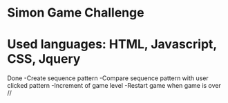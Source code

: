 # Simon Game Challenge
# Used languages: HTML, Javascript, CSS, Jquery

Done
-Create sequence pattern
-Compare sequence pattern with user clicked pattern
-Increment of game level
-Restart game when game is over
//
